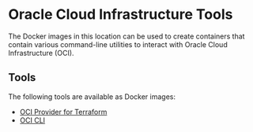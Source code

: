 # Oracle Cloud Infrastructure Tools

The Docker images in this location can be used to create containers that
contain various command-line utilities to interact with Oracle Cloud
Infrastructure (OCI).

## Tools

The following tools are available as Docker images:

* [OCI Provider for Terraform](terraform-oci/)
* [OCI CLI](oci-cli/)
